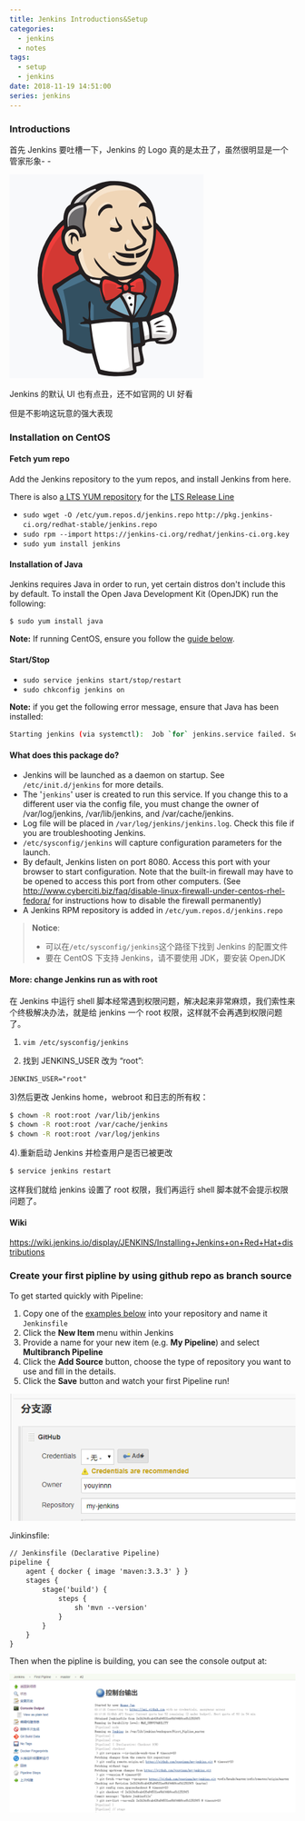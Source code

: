 ```yaml
---
title: Jenkins Introductions&Setup
categories:
  - jenkins
  - notes
tags:
  - setup
  - jenkins
date: 2018-11-19 14:51:00
series: jenkins
---
```


### Introductions

首先 Jenkins 要吐槽一下，Jenkins 的 Logo 真的是太丑了，虽然很明显是一个管家形象- -

![](../../../public/img/20181119145558.png)

Jenkins 的默认 UI 也有点丑，还不如官网的 UI 好看

但是不影响这玩意的强大表现

### Installation on CentOS

#### Fetch yum repo

Add the Jenkins repository to the yum repos, and install Jenkins from here.

There is also [a LTS YUM repository](http://pkg.jenkins-ci.org/redhat-stable/) for the [LTS Release Line](https://wiki.jenkins.io/display/JENKINS/LTS+Release+Line)

- `sudo wget -O /etc/yum.repos.d/jenkins.repo` `http://pkg.jenkins-ci.org/redhat-stable/jenkins.repo`
- `sudo rpm --import` `https://jenkins-ci.org/redhat/jenkins-ci.org.key`
- `sudo yum install jenkins`

#### Installation of Java

Jenkins requires Java in order to run, yet certain distros don't include this by default. To install the Open Java Development Kit (OpenJDK) run the following:

```bash
$ sudo yum install java
```

**Note:** If running CentOS, ensure you follow the [guide below](https://wiki.jenkins.io/display/JENKINS/Installing+Jenkins+on+Red+Hat+distributions#InstallingJenkinsonRedHatdistributions-ImportantNoteonCentOSJava).

#### Start/Stop

- `sudo service jenkins start/stop/restart`
- `sudo chkconfig jenkins on`

**Note:** if you get the following error message, ensure that Java has been installed:

```bash
Starting jenkins (via systemctl):  Job `for` jenkins.service failed. See `'systemctl status jenkins.service'` and `'journalctl -xn'` `for` details.[FAILED]
```

#### What does this package do?

- Jenkins will be launched as a daemon on startup. See `/etc/init.d/jenkins` for more details.
- The '`jenkins`' user is created to run this service. If you change this to a different user via the config file, you must change the owner of /var/log/jenkins, /var/lib/jenkins, and /var/cache/jenkins.
- Log file will be placed in `/var/log/jenkins/jenkins.log`. Check this file if you are troubleshooting Jenkins.
- `/etc/sysconfig/jenkins` will capture configuration parameters for the launch.
- By default, Jenkins listen on port 8080. Access this port with your browser to start configuration. Note that the built-in firewall may have to be opened to access this port from other computers. (See <http://www.cyberciti.biz/faq/disable-linux-firewall-under-centos-rhel-fedora/> for instructions how to disable the firewall permanently)
- A Jenkins RPM repository is added in `/etc/yum.repos.d/jenkins.repo`

> **Notice**:
>
> - 可以在`/etc/sysconfig/jenkins`这个路径下找到 Jenkins 的配置文件
> - 要在 CentOS 下支持 Jenkins，请不要使用 JDK，要安装 OpenJDK

#### More: change Jenkins run as with root

在 Jenkins 中运行 shell 脚本经常遇到权限问题，解决起来非常麻烦，我们索性来个终极解决办法，就是给 jenkins 一个 root 权限，这样就不会再遇到权限问题了。

1. `vim /etc/sysconfig/jenkins`

2. 找到 JENKINS_USER 改为 “root”:

```
JENKINS_USER="root"
```

3)然后更改 Jenkins home，webroot 和日志的所有权：

```bash
$ chown -R root:root /var/lib/jenkins
$ chown -R root:root /var/cache/jenkins
$ chown -R root:root /var/log/jenkins
```

4).重新启动 Jenkins 并检查用户是否已被更改

```bash
$ service jenkins restart
```

这样我们就给 jenkins 设置了 root 权限，我们再运行 shell 脚本就不会提示权限问题了。

#### Wiki

https://wiki.jenkins.io/display/JENKINS/Installing+Jenkins+on+Red+Hat+distributions

### Create your first pipline by using github repo as branch source

To get started quickly with Pipeline:

1. Copy one of the [examples below](https://jenkins.io/doc/pipeline/tour/hello-world/#examples) into your repository and name it `Jenkinsfile`
2. Click the **New Item** menu within Jenkins
3. Provide a name for your new item (e.g. **My Pipeline**) and select **Multibranch Pipeline**
4. Click the **Add Source** button, choose the type of repository you want to use and fill in the details.
5. Click the **Save** button and watch your first Pipeline run!

![](../../../public/img/20181119184317.png)

Jinkinsfile:

```Jenkinsfile
// Jenkinsfile (Declarative Pipeline)
pipeline {
    agent { docker { image 'maven:3.3.3' } }
    stages {
        stage('build') {
            steps {
                sh 'mvn --version'
            }
        }
    }
}
```

Then when the pipline is building, you can see the console output at:

![](../../../public/img/20181119185023.png)
